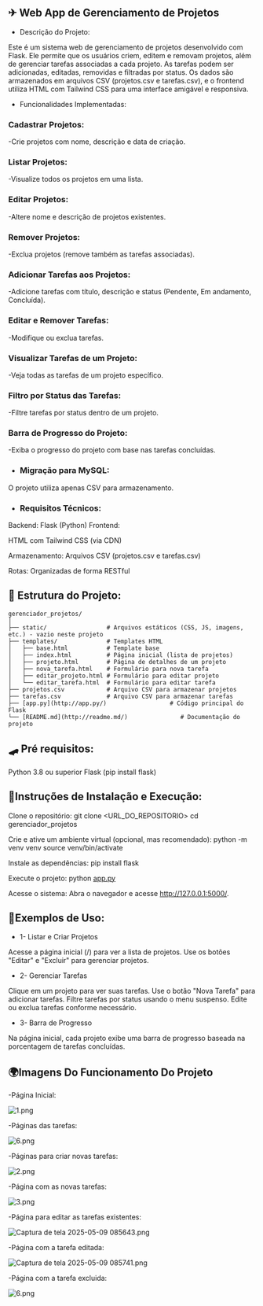 ## ✈ Web App de Gerenciamento de Projetos

- Descrição do Projeto:

Este é um sistema web de gerenciamento de projetos desenvolvido com Flask. Ele permite que                 os usuários criem, editem e removam projetos, além de gerenciar tarefas associadas a cada projeto. As tarefas podem ser adicionadas, editadas, removidas e filtradas por status. Os dados são armazenados em arquivos CSV (projetos.csv e tarefas.csv), e o frontend utiliza HTML com Tailwind      CSS para uma interface amigável e responsiva.

- Funcionalidades Implementadas:

### Cadastrar Projetos:

-Crie projetos com nome, descrição e data de criação.

### Listar Projetos:

-Visualize todos os projetos em uma lista.

### Editar Projetos:

-Altere nome e descrição de projetos existentes.

### Remover Projetos:

-Exclua projetos (remove também as tarefas associadas).

### Adicionar Tarefas aos Projetos:

-Adicione tarefas com título, descrição e status (Pendente, Em andamento, Concluída).

### Editar e Remover Tarefas:

-Modifique ou exclua tarefas.

### Visualizar Tarefas de um Projeto:

-Veja todas as tarefas de um projeto específico.

### Filtro por Status das Tarefas:

-Filtre tarefas por status dentro de um projeto.

### Barra de Progresso do Projeto:

-Exiba o progresso do projeto com base nas tarefas concluídas.


- ### Migração para MySQL:

 O projeto utiliza apenas CSV para armazenamento.

- ### Requisitos Técnicos:

Backend: Flask (Python) Frontend:

HTML com Tailwind CSS (via CDN)

Armazenamento: Arquivos CSV (projetos.csv e tarefas.csv) 

Rotas: Organizadas de forma RESTful

## 🚗 Estrutura do Projeto:

```
gerenciador_projetos/
│
├── static/                 # Arquivos estáticos (CSS, JS, imagens, etc.) - vazio neste projeto
├── templates/              # Templates HTML
│   ├── base.html           # Template base
│   ├── index.html          # Página inicial (lista de projetos)
│   ├── projeto.html        # Página de detalhes de um projeto
│   ├── nova_tarefa.html    # Formulário para nova tarefa
│   ├── editar_projeto.html # Formulário para editar projeto
│   └── editar_tarefa.html  # Formulário para editar tarefa
├── projetos.csv            # Arquivo CSV para armazenar projetos
├── tarefas.csv             # Arquivo CSV para armazenar tarefas
├── [app.py](http://app.py/)                  # Código principal do Flask
└── [README.md](http://readme.md/)               # Documentação do projeto

```

## 🛹 Pré requisitos:

Python 3.8 ou superior Flask (pip install flask)

## 🚅Instruções de Instalação e Execução:

Clone o repositório: git clone <URL_DO_REPOSITORIO> cd gerenciador_projetos

Crie e ative um ambiente virtual (opcional, mas recomendado): python -m venv venv source venv/bin/activate

Instale as dependências: pip install flask

Execute o projeto: python [app.py](http://app.py/)

Acesse o sistema: Abra o navegador e acesse http://127.0.0.1:5000/.

## 🚒Exemplos de Uso:

- 1- Listar e Criar Projetos

Acesse a página inicial (/) para ver a lista de projetos. Use os botões "Editar" e "Excluir" para gerenciar projetos.

- 2- Gerenciar Tarefas

Clique em um projeto para ver suas tarefas. Use o botão "Nova Tarefa" para adicionar tarefas. Filtre tarefas por status usando o menu suspenso. Edite ou exclua tarefas conforme necessário.

- 3- Barra de Progresso

Na página inicial, cada projeto exibe uma barra de progresso baseada na porcentagem de tarefas concluídas.

## 🌍Imagens Do Funcionamento Do Projeto

-Página Inicial:

![1.png](https://github.com/pjaneri300/RECUPERA--O-FLASK/blob/main/static/img/1.png)

-Páginas das tarefas:

![6.png](https://github.com/pjaneri300/RECUPERA--O-FLASK/blob/main/static/img/2.png)

-Páginas para criar novas tarefas:

![2.png](https://github.com/pjaneri300/RECUPERA--O-FLASK/blob/main/static/img/3.png)

-Página com as novas tarefas:

![3.png](https://github.com/pjaneri300/RECUPERA--O-FLASK/blob/main/static/img/4.png)

-Página para editar as tarefas existentes:

![Captura de tela 2025-05-09 085643.png](https://github.com/pjaneri300/RECUPERA--O-FLASK/blob/main/static/img/5.png)

-Página com a tarefa editada:

![Captura de tela 2025-05-09 085741.png](https://github.com/pjaneri300/RECUPERA--O-FLASK/blob/main/static/img/6.png)

-Página com a tarefa excluida:

![6.png](https://github.com/pjaneri300/RECUPERA--O-FLASK/blob/main/static/img/7.png)
